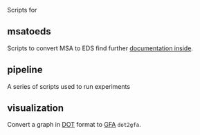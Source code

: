 Scripts for 

## msatoeds
Scripts to convert MSA to EDS find further [documentation inside](./msatoeds).


## pipeline
A series of scripts used to run experiments 


## visualization
Convert a graph in [DOT](https://graphviz.org/doc/info/lang.html) format 
to [GFA](https://gfa-spec.github.io/GFA-spec/) `dot2gfa`.
